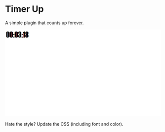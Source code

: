 # Timer Up

A simple plugin that counts up forever.

![thumb](img/thumb.png)

Hate the style? Update the CSS (including font and color).

